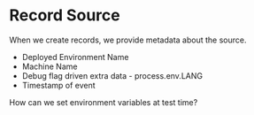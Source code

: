 # Record Source

When we create records, we provide metadata about the source.

- Deployed Environment Name
- Machine Name
- Debug flag driven extra data - process.env.LANG
- Timestamp of event
  
How can we set environment variables at test time?
